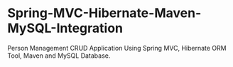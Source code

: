# Spring-MVC-Hibernate-Maven-MySQL-Integration
Person Management CRUD Application Using Spring MVC, Hibernate ORM Tool, Maven and MySQL Database.
